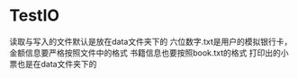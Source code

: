 # TestIO
读取与写入的文件默认是放在data文件夹下的
六位数字.txt是用户的模拟银行卡，金额信息要严格按照文件中的格式
书籍信息也要按照book.txt的格式
打印出的小票也是在data文件夹下的
